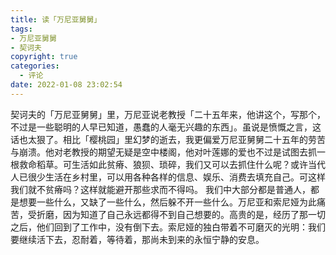 ```yaml
---
title: 读「万尼亚舅舅」
tags: 
- 万尼亚舅舅
- 契诃夫
copyright: true
categories:
  - 评论
date: 2022-01-08 23:02:54
---
```



契诃夫的「万尼亚舅舅」里，万尼亚说老教授「二十五年来，他讲这个，写那个，不过是一些聪明的人早已知道，愚蠢的人毫无兴趣的东西」。虽说是愤慨之言，这话也太狠了。相比「樱桃园」里幻梦的逝去，我更偏爱万尼亚舅舅二十五年的劳苦与崩溃。他对老教授的期望无疑是空中楼阁，他对叶莲娜的爱也不过是试图去抓一根救命稻草。可生活如此贫瘠、狼狈、琐碎，我们又可以去抓住什么呢？或许当代人已很少生活在乡村里，可以用各种各样的信息、娱乐、消费去填充自己。可这样我们就不贫瘠吗？这样就能避开那些求而不得吗。
我们中大部分都是普通人，都是想要一些什么，又缺了一些什么，然后躲不开一些什么。万尼亚和索尼娅为此痛苦，受折磨，因为知道了自己永远都得不到自己想要的。高贵的是，经历了那一切之后，他们回到了工作中，没有倒下去。索尼娅的独白带着不可磨灭的光明：我们要继续活下去，忍耐着，等待着，那尚未到来的永恒宁静的安息。
